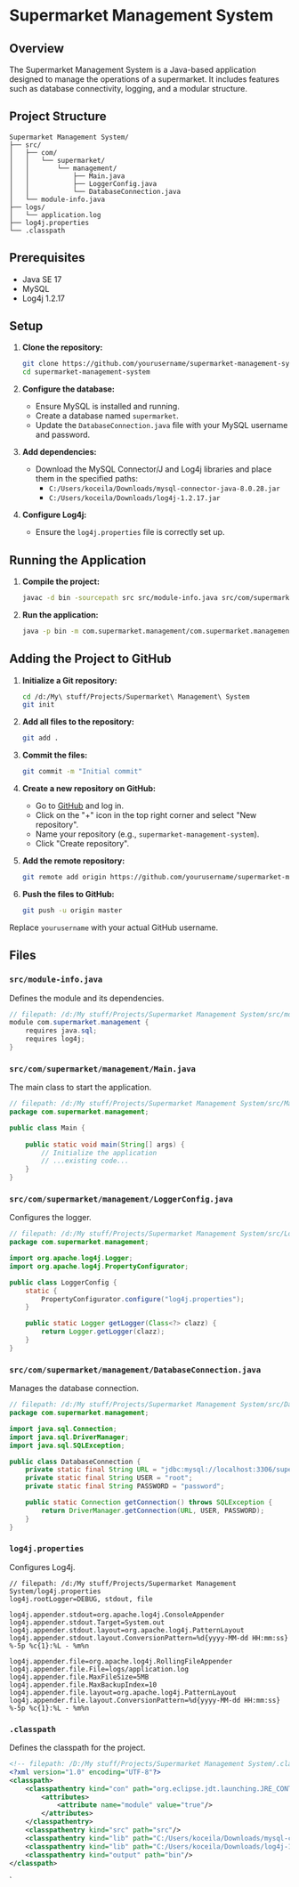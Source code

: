 # Supermarket Management System

## Overview

The Supermarket Management System is a Java-based application designed to manage the operations of a supermarket. It includes features such as database connectivity, logging, and a modular structure.

## Project Structure

```
Supermarket Management System/
├── src/
│   ├── com/
│   │   └── supermarket/
│   │       └── management/
│   │           ├── Main.java
│   │           ├── LoggerConfig.java
│   │           └── DatabaseConnection.java
│   └── module-info.java
├── logs/
│   └── application.log
├── log4j.properties
└── .classpath
```

## Prerequisites

- Java SE 17
- MySQL
- Log4j 1.2.17

## Setup

1. **Clone the repository:**
    ```sh
    git clone https://github.com/yourusername/supermarket-management-system.git
    cd supermarket-management-system
    ```

2. **Configure the database:**
    - Ensure MySQL is installed and running.
    - Create a database named `supermarket`.
    - Update the `DatabaseConnection.java` file with your MySQL username and password.

3. **Add dependencies:**
    - Download the MySQL Connector/J and Log4j libraries and place them in the specified paths:
        - `C:/Users/koceila/Downloads/mysql-connector-java-8.0.28.jar`
        - `C:/Users/koceila/Downloads/log4j-1.2.17.jar`

4. **Configure Log4j:**
    - Ensure the `log4j.properties` file is correctly set up.

## Running the Application

1. **Compile the project:**
    ```sh
    javac -d bin -sourcepath src src/module-info.java src/com/supermarket/management/*.java
    ```

2. **Run the application:**
    ```sh
    java -p bin -m com.supermarket.management/com.supermarket.management.Main
    ```

## Adding the Project to GitHub

1. **Initialize a Git repository:**
    ```sh
    cd /d:/My\ stuff/Projects/Supermarket\ Management\ System
    git init
    ```

2. **Add all files to the repository:**
    ```sh
    git add .
    ```

3. **Commit the files:**
    ```sh
    git commit -m "Initial commit"
    ```

4. **Create a new repository on GitHub:**
    - Go to [GitHub](https://github.com) and log in.
    - Click on the "+" icon in the top right corner and select "New repository".
    - Name your repository (e.g., `supermarket-management-system`).
    - Click "Create repository".

5. **Add the remote repository:**
    ```sh
    git remote add origin https://github.com/yourusername/supermarket-management-system.git
    ```

6. **Push the files to GitHub:**
    ```sh
    git push -u origin master
    ```

Replace `yourusername` with your actual GitHub username.

## Files

### `src/module-info.java`

Defines the module and its dependencies.

```java
// filepath: /d:/My stuff/Projects/Supermarket Management System/src/module-info.java
module com.supermarket.management {
    requires java.sql;
    requires log4j;
}
```

### `src/com/supermarket/management/Main.java`

The main class to start the application.

```java
// filepath: /d:/My stuff/Projects/Supermarket Management System/src/Main.java
package com.supermarket.management;

public class Main {
    
    public static void main(String[] args) {
        // Initialize the application
        // ...existing code...
    }
}
```

### `src/com/supermarket/management/LoggerConfig.java`

Configures the logger.

```java
// filepath: /d:/My stuff/Projects/Supermarket Management System/src/LoggerConfig.java
package com.supermarket.management;

import org.apache.log4j.Logger;
import org.apache.log4j.PropertyConfigurator;

public class LoggerConfig {
    static {
        PropertyConfigurator.configure("log4j.properties");
    }

    public static Logger getLogger(Class<?> clazz) {
        return Logger.getLogger(clazz);
    }
}
```

### `src/com/supermarket/management/DatabaseConnection.java`

Manages the database connection.

```java
// filepath: /d:/My stuff/Projects/Supermarket Management System/src/DatabaseConnection.java
package com.supermarket.management;

import java.sql.Connection;
import java.sql.DriverManager;
import java.sql.SQLException;

public class DatabaseConnection {
    private static final String URL = "jdbc:mysql://localhost:3306/supermarket";
    private static final String USER = "root";
    private static final String PASSWORD = "password";

    public static Connection getConnection() throws SQLException {
        return DriverManager.getConnection(URL, USER, PASSWORD);
    }
}
```

### `log4j.properties`

Configures Log4j.

```java-properties
// filepath: /d:/My stuff/Projects/Supermarket Management System/log4j.properties
log4j.rootLogger=DEBUG, stdout, file

log4j.appender.stdout=org.apache.log4j.ConsoleAppender
log4j.appender.stdout.Target=System.out
log4j.appender.stdout.layout=org.apache.log4j.PatternLayout
log4j.appender.stdout.layout.ConversionPattern=%d{yyyy-MM-dd HH:mm:ss} %-5p %c{1}:%L - %m%n

log4j.appender.file=org.apache.log4j.RollingFileAppender
log4j.appender.file.File=logs/application.log
log4j.appender.file.MaxFileSize=5MB
log4j.appender.file.MaxBackupIndex=10
log4j.appender.file.layout=org.apache.log4j.PatternLayout
log4j.appender.file.layout.ConversionPattern=%d{yyyy-MM-dd HH:mm:ss} %-5p %c{1}:%L - %m%n
```

### `.classpath`

Defines the classpath for the project.

```xml
<!-- filepath: /D:/My stuff/Projects/Supermarket Management System/.classpath -->
<?xml version="1.0" encoding="UTF-8"?>
<classpath>
    <classpathentry kind="con" path="org.eclipse.jdt.launching.JRE_CONTAINER/org.eclipse.jdt.internal.debug.ui.launcher.StandardVMType/JavaSE-17">
        <attributes>
            <attribute name="module" value="true"/>
        </attributes>
    </classpathentry>
    <classpathentry kind="src" path="src"/>
    <classpathentry kind="lib" path="C:/Users/koceila/Downloads/mysql-connector-java-8.0.28.jar"/>
    <classpathentry kind="lib" path="C:/Users/koceila/Downloads/log4j-1.2.17.jar"/>
    <classpathentry kind="output" path="bin"/>
</classpath>
```
`
